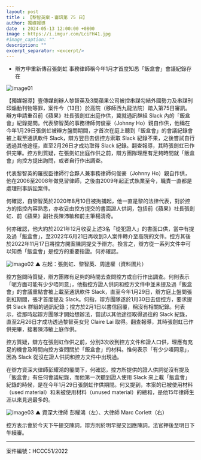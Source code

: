 ```yaml
---
layout: post
title : 【黎智英案・審訊第 75 日】
author: 獨媒報導
date  : 2024-05-13 12:00:00 +0800
image : https://i.imgur.com/LciFH41.jpg
#image_caption: ""
description: ""
excerpt_separator: <excerpt/>
---
```


- 辯方申重新傳召張劍虹 事務律師稱今年1月才首度知悉「飯盒會」會議紀錄存在

<excerpt/>

![image01](https://i.imgur.com/4eke9Iy.png)

【獨媒報導】壹傳媒創辦人黎智英及3間蘋果公司被控串謀勾結外國勢力及串謀刊印煽動刊物等罪，案件今（13日）於高院（移師西九龍法院）踏入第75日審訊。辯方申請重召前《蘋果》社長張劍虹出庭作供，冀就通訊群組 Slack 內的「飯盒會」紀錄提問。代表黎智英的事務律師何俊豪（Johnny Ho）親自作供，他稱在今年1月29日張劍虹被辯方盤問期間，才首次在庭上聽到「飯盒會」的會議紀錄會被上載至通訊軟件 Slack，辯方翌日去信控方索取 Slack 紀錄不果，之後嘗試自行透過其他途徑，直至2月26日才成功取得 Slack 紀錄。翻查報導，其時張劍虹已作供完畢。控方則質疑，在張劍虹出庭作供之前，辯方團隊理應有足夠時間就「飯盒會」向控方提出詢問，或者自行作出調查。

代表黎智英的羅拔臣律師行合夥人兼事務律師何俊豪（Johnny Ho）親自作供，他在2006至2008年做見習律師，之後由2009年起正式執業至今，職責一直都是處理刑事訴訟案件。

何確認，自黎智英於2020年8月10日被拘捕起，他一直是黎的法律代表，對於控方的指控內容熟悉，亦收妥由控方提交的書面證人供詞，包括前《蘋果》社長張劍虹、前《蘋果》副社長陳沛敏和前主筆楊清奇。

何亦確認，他大約於2021年12月收妥上述3名「從犯證人」的書面口供，當中有提及過「飯盒會」，至2022年6月21日再收到3人案件轉介至高院的文件。控方其後於2022年11月17日將控方開案陳詞提交予辯方。換言之，辯方從一系列文件中可以知悉「飯盒會」是控方的重要指證。何亦確認。

![image02](https://i.imgur.com/HHrG3th.png)
▲ 左起：張劍虹、黎智英、周達權（資料圖片）

控方盤問時質疑，辯方團隊有足夠的時間去查問控方或自行作出調查。何則表示「呢方面可能有少少唔同意」，他指控方證人供詞和控方文件中並未提及過「飯盒會」的會議重點會被上載至通訊軟件 Slack，直至今年1月29日，辯方庭上盤問張劍虹期間，張才首度提及 Slack。何指，辯方團隊遂於1月30日去信控方，要求提供 Slack 群組的通訊紀錄；控方於2月1日以書信回覆，稱沒有相關紀錄。何表示，從那時起辯方團隊才開始想辦法，嘗試以其他途徑取得過往的 Slack 紀錄，直至2月26日才成功透過黎智英女兒 Claire Lai 取得。翻查報導，其時張劍虹已作供完畢，接著陳沛敏上庭作供。

控方質疑，辯方在張劍虹作供之前，分別3次收到控方文件和證人口供，理應有充足的機會及時間向控方查問關於「飯盒會」的材料。惟何表示「有少少唔同意」，因為 Slack 從沒在證人供詞和控方文件中出現過。

在辯方資深大律師彭耀鴻的覆問下，何確認，控方所提供的證人供詞從沒有提及「飯盒會」有任何會議紀錄，而他第一次聽到證人使用 Slack 來上載「飯盒會」紀錄的時候，是在今年1月29日張劍虹作供期間。何又提到，本案的已被使用材料（used material）和未被使用材料（unused material）的總和，是他15年律師生涯以來見過最多的。

![image03](https://i.imgur.com/dlKAHdi.png)
▲ 資深大律師 彭耀鴻（左）、大律師 Marc Corlett（右）

控方表示會於今天下午提交陳詞，辯方則於明早提交回應陳詞。法官押後至明日下午續審。

---

案件編號：HCCC51/2022
